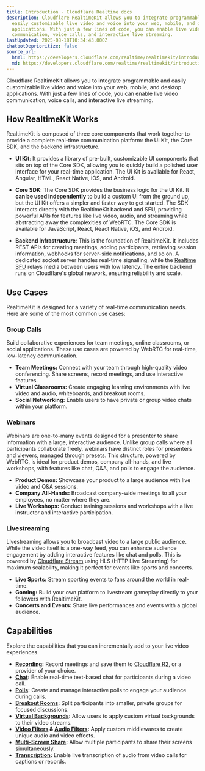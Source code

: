 ```yaml
---
title: Introduction · Cloudflare Realtime docs
description: Cloudflare RealtimeKit allows you to integrate programmable and
  easily customizable live video and voice into your web, mobile, and desktop
  applications. With just a few lines of code, you can enable live video
  communication, voice calls, and interactive live streaming.
lastUpdated: 2025-08-18T10:34:43.000Z
chatbotDeprioritize: false
source_url:
  html: https://developers.cloudflare.com/realtime/realtimekit/introduction/
  md: https://developers.cloudflare.com/realtime/realtimekit/introduction/index.md
---
```


Cloudflare RealtimeKit allows you to integrate programmable and easily customizable live video and voice into your web, mobile, and desktop applications. With just a few lines of code, you can enable live video communication, voice calls, and interactive live streaming.

## How RealtimeKit Works

RealtimeKit is composed of three core components that work together to provide a complete real-time communication platform: the UI Kit, the Core SDK, and the backend infrastructure.

* **UI Kit**: It provides a library of pre-built, customizable UI components that sits on top of the Core SDK, allowing you to quickly build a polished user interface for your real-time application. The UI Kit is available for React, Angular, HTML, React Native, iOS, and Android.

* **Core SDK**: The Core SDK provides the business logic for the UI Kit. It **can be used independently** to build a custom UI from the ground up, but the UI Kit offers a simpler and faster way to get started. The SDK interacts directly with the RealtimeKit backend and SFU, providing powerful APIs for features like live video, audio, and streaming while abstracting away the complexities of WebRTC. The Core SDK is available for JavaScript, React, React Native, iOS, and Android.

* **Backend Infrastructure**: This is the foundation of RealtimeKit. It includes REST APIs for creating meetings, adding participants, retrieving session information, webhooks for server-side notifications, and so on. A dedicated socket server handles real-time signalling, while the [Realtime SFU](https://developers.cloudflare.com/realtime/sfu) relays media between users with low latency. The entire backend runs on Cloudflare's global network, ensuring reliability and scale.

## Use Cases

RealtimeKit is designed for a variety of real-time communication needs. Here are some of the most common use cases:

### Group Calls

Build collaborative experiences for team meetings, online classrooms, or social applications. These use cases are powered by WebRTC for real-time, low-latency communication.

* **Team Meetings:** Connect with your team through high-quality video conferencing. Share screens, record meetings, and use interactive features.
* **Virtual Classrooms:** Create engaging learning environments with live video and audio, whiteboards, and breakout rooms.
* **Social Networking:** Enable users to have private or group video chats within your platform.

### Webinars

Webinars are one-to-many events designed for a presenter to share information with a large, interactive audience. Unlike group calls where all participants collaborate freely, webinars have distinct roles for presenters and viewers, managed through [presets](https://developers.cloudflare.com/realtime/realtimekit/concepts/#presets). This structure, powered by WebRTC, is ideal for product demos, company all-hands, and live workshops, with features like chat, Q\&A, and polls to engage the audience.

* **Product Demos:** Showcase your product to a large audience with live video and Q\&A sessions.
* **Company All-Hands:** Broadcast company-wide meetings to all your employees, no matter where they are.
* **Live Workshops:** Conduct training sessions and workshops with a live instructor and interactive participation.

### Livestreaming

Livestreaming allows you to broadcast video to a large public audience. While the video itself is a one-way feed, you can enhance audience engagement by adding interactive features like chat and polls. This is powered by [Cloudflare Stream](https://developers.cloudflare.com/stream/) using HLS (HTTP Live Streaming) for maximum scalability, making it perfect for events like sports and concerts.

* **Live Sports:** Stream sporting events to fans around the world in real-time.
* **Gaming:** Build your own platform to livestream gameplay directly to your followers with RealtimeKit.
* **Concerts and Events:** Share live performances and events with a global audience.

## Capabilities

Explore the capabilities that you can incrementally add to your live video experiences.

* **[Recording](https://docs.realtime.cloudflare.com/guides/capabilities/recording/recording-overview):** Record meetings and save them to [Cloudflare R2](https://developers.cloudflare.com/r2/), or a provider of your choice.
* **[Chat](https://docs.realtime.cloudflare.com/web-core/chat/introduction):** Enable real-time text-based chat for participants during a video call.
* **[Polls](https://docs.realtime.cloudflare.com/web-core/polls/introduction):** Create and manage interactive polls to engage your audience during calls.
* **[Breakout Rooms](https://docs.realtime.cloudflare.com/guides/capabilities/breakoutroom/create-breakout-rooms):** Split participants into smaller, private groups for focused discussions.
* **[Virtual Backgrounds](https://docs.realtime.cloudflare.com/guides/capabilities/video/add-virtual-background):** Allow users to apply custom virtual backgrounds to their video streams.
* **[Video Filters](https://docs.realtime.cloudflare.com/guides/capabilities/video/processing) & [Audio Filters](https://docs.realtime.cloudflare.com/guides/capabilities/audio/processing):** Apply custom middlewares to create unique audio and video effects.
* **[Multi-Screen Share](https://docs.realtime.cloudflare.com/web-core/local-user/introduction#enable--disable-screen-share):** Allow multiple participants to share their screens simultaneously.
* **[Transcription](https://docs.realtime.cloudflare.com/guides/capabilities/audio/transcriptions):** Enable live transcription of audio from video calls for captions or records.
